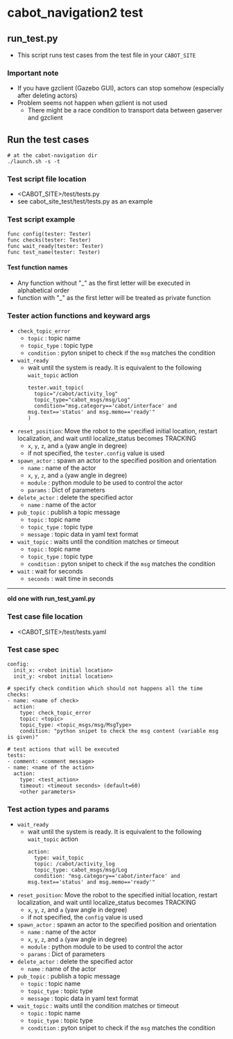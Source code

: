 # cabot_navigation2 test

## run_test.py

- This script runs test cases from the test file in your `CABOT_SITE`

### Important note

- If you have gzclient (Gazebo GUI), actors can stop somehow (especially after deleting actors)
- Problem seems not happen when gzlient is not used
  - There might be a race condition to transport data between gaserver and gzclient

## Run the test cases

```
# at the cabot-navigation dir
./launch.sh -s -t
```
### Test script file location

- <CABOT_SITE>/test/tests.py
- see cabot_site_test/test/tests.py as an example

### Test script example

```
func config(tester: Tester)
func checks(tester: Tester)
func wait_ready(tester: Tester)
func test_name(tester: Tester)
```

#### Test function names

- Any function without "_" as the first letter will be executed in alphabetical order
- function with "_" as the first letter will be treated as private function

### Tester action functions and keyward args
- `check_topic_error`
    - `topic` : topic name
    - `topic_type` : topic type
    - `condition` : pyton snipet to check if the `msg` matches the condition
- `wait_ready`
    - wait until the system is ready. It is equivalent to the following `wait_topic` action
        ```
        tester.wait_topic(
          topic="/cabot/activity_log"
          topic_type="cabot_msgs/msg/Log"
          condition="msg.category=='cabot/interface' and msg.text=='status' and msg.memo=='ready'"
        )
        ```
- `reset_position`: Move the robot to the specified initial location, restart localization, and wait until localize_status becomes TRACKING
    - `x`, `y`, `z`, and `a` (yaw angle in degree)
    - if not specified, the `tester.config` value is used
- `spawn_actor` : spawn an actor to the specified position and orientation
    - `name` : name of the actor
    - `x`, `y`, `z`, and `a` (yaw angle in degree)
    - `module` : python module to be used to control the actor
    - `params` : Dict of parameters
- `delete_actor` : delete the specified actor
    - `name` : name of the actor
- `pub_topic` : publish a topic message
    - `topic` : topic name
    - `topic_type` : topic type
    - `message` : topic data in yaml text format
- `wait_topic` : waits until the condition matches or timeout
    - `topic` : topic name
    - `topic_type` : topic type
    - `condition` : pyton snipet to check if the `msg` matches the condition
- `wait` : wait for seconds
    - `seconds` : wait time in seconds

---
**old one with run_test_yaml.py**

### Test case file location

- <CABOT_SITE>/test/tests.yaml

### Test case spec

```
config:
  init_x: <robot initial location>
  init_y: <robot initial location>

# specify check condition which should not happens all the time
checks: 
- name: <name of check>
  action:
    type: check_topic_error
    topic: <topic>
    topic_type: <topic_msgs/msg/MsgType>
    condition: "python snipet to check the msg content (variable msg is given)"

# test actions that will be executed
tests:
- comment: <comment message>
- name: <name of the action>
  action:
    type: <test_action>
    timeout: <timeout seconds> (default=60)
    <other parameters>
```

### Test action types and params
- `wait_ready`
    - wait until the system is ready. It is equivalent to the following `wait_topic` action
        ```
        action:
          type: wait_topic
          topic: /cabot/activity_log
          topic_type: cabot_msgs/msg/Log
          condition: "msg.category=='cabot/interface' and msg.text=='status' and msg.memo=='ready'"
        ```
- `reset_position`: Move the robot to the specified initial location, restart localization, and wait until localize_status becomes TRACKING
    - `x`, `y`, `z`, and `a` (yaw angle in degree)
    - if not specified, the `config` value is used
- `spawn_actor` : spawn an actor to the specified position and orientation
    - `name` : name of the actor
    - `x`, `y`, `z`, and `a` (yaw angle in degree)
    - `module` : python module to be used to control the actor
    - `params` : Dict of parameters
- `delete_actor` : delete the specified actor
    - `name` : name of the actor
- `pub_topic` : publish a topic message
    - `topic` : topic name
    - `topic_type` : topic type
    - `message` : topic data in yaml text format
- `wait_topic` : waits until the condition matches or timeout
    - `topic` : topic name
    - `topic_type` : topic type
    - `condition` : pyton snipet to check if the `msg` matches the condition
